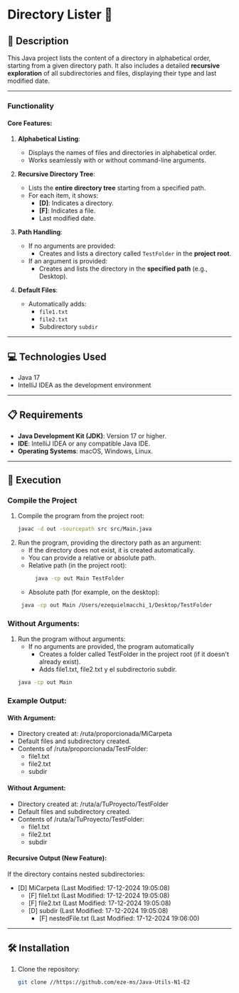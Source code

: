 # Directory Lister 📁

## 📄 Description
This Java project lists the content of a directory in alphabetical order, starting from a given directory path. It also includes a detailed **recursive exploration** of all subdirectories and files, displaying their type and last modified date.

---

### **Functionality**

#### **Core Features**:
1. **Alphabetical Listing**:
    - Displays the names of files and directories in alphabetical order.
    - Works seamlessly with or without command-line arguments.

2. **Recursive Directory Tree**:
    - Lists the **entire directory tree** starting from a specified path.
    - For each item, it shows:
        - **[D]**: Indicates a directory.
        - **[F]**: Indicates a file.
        - Last modified date.

3. **Path Handling**:
    - If no arguments are provided:
        - Creates and lists a directory called `TestFolder` in the **project root**.
    - If an argument is provided:
        - Creates and lists the directory in the **specified path** (e.g., Desktop).

4. **Default Files**:
    - Automatically adds:
        - `file1.txt`
        - `file2.txt`
        - Subdirectory `subdir`

---

## 💻 Technologies Used
- Java 17
- IntelliJ IDEA as the development environment

---

## 📋 Requirements
- **Java Development Kit (JDK)**: Version 17 or higher.
- **IDE**: IntelliJ IDEA or any compatible Java IDE.
- **Operating Systems**: macOS, Windows, Linux.

---

## 🚀 Execution

### **Compile the Project**
1. Compile the program from the project root:
   ```bash
   javac -d out -sourcepath src src/Main.java

2. Run the program, providing the directory path as an argument:
    - If the directory does not exist, it is created automatically.
    - You can provide a relative or absolute path.
    - Relative path (in the project root):
       ```bash
         java -cp out Main TestFolder

    - Absolute path (for example, on the desktop):
   ```bash
    java -cp out Main /Users/ezequielmacchi_1/Desktop/TestFolder

### Without Arguments:
1. Run the program without arguments:
    - If no arguments are provided, the program automatically
        - Creates a folder called TestFolder in the project root (if it doesn't already exist).
        - Adds file1.txt, file2.txt y el subdirectorio subdir.
    ```bash
    java -cp out Main

### Example Output:
#### With Argument:
- Directory created at: /ruta/proporcionada/MiCarpeta
- Default files and subdirectory created.
- Contents of /ruta/proporcionada/TestFolder:
    - file1.txt
    - file2.txt
    - subdir

#### Without Argument:
- Directory created at: /ruta/a/TuProyecto/TestFolder
- Default files and subdirectory created.
- Contents of /ruta/a/TuProyecto/TestFolder:
    - file1.txt
    - file2.txt
    - subdir

#### Recursive Output (New Feature):
If the directory contains nested subdirectories:
- [D] MiCarpeta (Last Modified: 17-12-2024 19:05:08)
    - [F] file1.txt (Last Modified: 17-12-2024 19:05:08)
    - [F] file2.txt (Last Modified: 17-12-2024 19:05:08)
    - [D] subdir (Last Modified: 17-12-2024 19:05:08)
        - [F] nestedFile.txt (Last Modified: 17-12-2024 19:06:00)


---

## 🛠️ Installation
1. Clone the repository:
   ```bash
   git clone //https://github.com/eze-ms/Java-Utils-N1-E2
